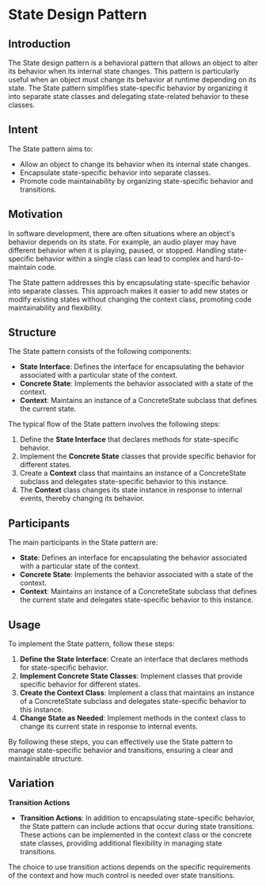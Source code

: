 # State Design Pattern

## Introduction

The State design pattern is a behavioral pattern that allows an object to alter its behavior when its internal state changes. This pattern is particularly useful when an object must change its behavior at runtime depending on its state. The State pattern simplifies state-specific behavior by organizing it into separate state classes and delegating state-related behavior to these classes.

## Intent

The State pattern aims to:

- Allow an object to change its behavior when its internal state changes.
- Encapsulate state-specific behavior into separate classes.
- Promote code maintainability by organizing state-specific behavior and transitions.

## Motivation

In software development, there are often situations where an object's behavior depends on its state. For example, an audio player may have different behavior when it is playing, paused, or stopped. Handling state-specific behavior within a single class can lead to complex and hard-to-maintain code.

The State pattern addresses this by encapsulating state-specific behavior into separate classes. This approach makes it easier to add new states or modify existing states without changing the context class, promoting code maintainability and flexibility.

## Structure

The State pattern consists of the following components:

- **State Interface**: Defines the interface for encapsulating the behavior associated with a particular state of the context.
- **Concrete State**: Implements the behavior associated with a state of the context.
- **Context**: Maintains an instance of a ConcreteState subclass that defines the current state.

The typical flow of the State pattern involves the following steps:

1. Define the **State Interface** that declares methods for state-specific behavior.
2. Implement the **Concrete State** classes that provide specific behavior for different states.
3. Create a **Context** class that maintains an instance of a ConcreteState subclass and delegates state-specific behavior to this instance.
4. The **Context** class changes its state instance in response to internal events, thereby changing its behavior.

## Participants

The main participants in the State pattern are:

- **State**: Defines an interface for encapsulating the behavior associated with a particular state of the context.
- **Concrete State**: Implements the behavior associated with a state of the context.
- **Context**: Maintains an instance of a ConcreteState subclass that defines the current state and delegates state-specific behavior to this instance.

## Usage

To implement the State pattern, follow these steps:

1. **Define the State Interface**: Create an interface that declares methods for state-specific behavior.
2. **Implement Concrete State Classes**: Implement classes that provide specific behavior for different states.
3. **Create the Context Class**: Implement a class that maintains an instance of a ConcreteState subclass and delegates state-specific behavior to this instance.
4. **Change State as Needed**: Implement methods in the context class to change its current state in response to internal events.

By following these steps, you can effectively use the State pattern to manage state-specific behavior and transitions, ensuring a clear and maintainable structure.

## Variation

**Transition Actions**

- **Transition Actions**: In addition to encapsulating state-specific behavior, the State pattern can include actions that occur during state transitions. These actions can be implemented in the context class or the concrete state classes, providing additional flexibility in managing state transitions.

The choice to use transition actions depends on the specific requirements of the context and how much control is needed over state transitions.
